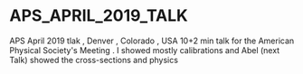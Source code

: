 # APS_APRIL_2019_TALK
APS April 2019 tlak , Denver , Colorado , USA 
10+2 min talk for the American Physical Society's Meeting . I showed mostly calibrations and Abel (next Talk) showed the cross-sections and physics
